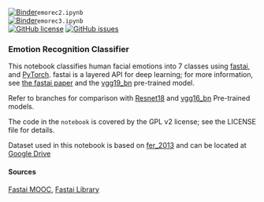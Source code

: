 [![Binder](https://mybinder.org/badge_logo.svg)](https://mybinder.org/v2/gh/devnons/Emotion-Recognition-Classifier/main?filepath=emorec2.ipynb)`emorec2.ipynb`\
[![Binder](https://mybinder.org/badge_logo.svg)](https://mybinder.org/v2/gh/devnons/Emotion-Recognition-Classifier/vgg19_bn?filepath=emorec3.ipynb)`emorec3.ipynb`\
[![GitHub license](https://img.shields.io/github/license/devnons/Emotion-Recognition-Classifier)](https://github.com/devnons/Emotion-Recognition-Classifier/blob/main/LICENSE)
[![GitHub issues](https://img.shields.io/github/issues/devnons/Emotion-Recognition-Classifier)](https://github.com/devnons/Emotion-Recognition-Classifier/issues)

### Emotion Recognition Classifier

This notebook classifies human facial emotions into 7 classes using [fastai](https://docs.fast.ai/), and [PyTorch](https://pytorch.org/). fastai is a layered API for deep learning; for more information, see [the fastai paper](https://www.mdpi.com/2078-2489/11/2/108) and the [vgg19_bn](https://www.kaggle.com/pytorch/vgg19bn) pre-trained model.

Refer to branches for comparison with [Resnet18](https://pytorch.org/hub/pytorch_vision_resnet/) and [vgg16_bn](https://pytorch.org/hub/pytorch_vision_vgg/) Pre-trained models.

The code in the `notebook` is covered by the GPL v2 license; see the LICENSE file for details.

Dataset used in this notebook is based on [fer_2013](https://www.kaggle.com/aspiring1/fer2013-images) and can be located at [Google Drive](https://drive.google.com/file/d/1yCYa3IvsvYTkjkl4bvs96pWQfcgOJpxu/view?usp=sharing) 

#### Sources
[Fastai MOOC](https://course.fast.ai/),
[Fastai Library](https://docs.fast.ai/)


